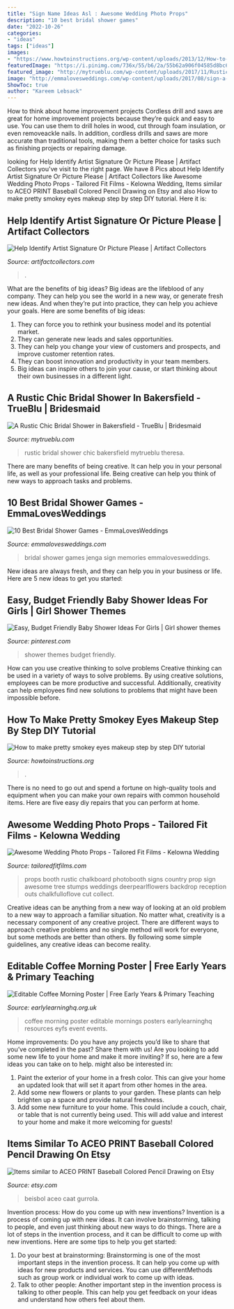 ```yaml
---
title: "Sign Name Ideas Asl : Awesome Wedding Photo Props"
description: "10 best bridal shower games"
date: "2022-10-26"
categories:
- "ideas"
tags: ["ideas"]
images:
- "https://www.howtoinstructions.org/wp-content/uploads/2013/12/How-to-make-pretty-smokey-eyes-makeup-step-by-step-DIY-tutorial-instructions-512x989.jpg"
featuredImage: "https://i.pinimg.com/736x/55/b6/2a/55b62a906f04585d8bc6df8843943d9d.jpg"
featured_image: "http://mytrueblu.com/wp-content/uploads/2017/11/Rustic-Chic-Bridal-Shower_Theresa_Wooner_Photography-600x900.jpg"
image: "http://emmalovesweddings.com/wp-content/uploads/2017/08/sign-a-jenga-with-memories-bridal-shower-games.jpg"
ShowToc: true
author: "Kareem Lebsack"
---
```



How to think about home improvement projects
Cordless drill and saws are great for home improvement projects because they’re quick and easy to use. You can use them to drill holes in wood, cut through foam insulation, or even removeackle nails. In addition, cordless drills and saws are more accurate than traditional tools, making them a better choice for tasks such as finishing projects or repairing damage.

	

		
looking for Help Identify Artist Signature Or Picture Please | Artifact Collectors you've visit to the right page. We have 8 Pics about Help Identify Artist Signature Or Picture Please | Artifact Collectors like Awesome Wedding Photo Props - Tailored Fit Films - Kelowna Wedding, Items similar to ACEO PRINT Baseball Colored Pencil Drawing on Etsy and also How to make pretty smokey eyes makeup step by step DIY tutorial. Here it is:
		
    
## Help Identify Artist Signature Or Picture Please | Artifact Collectors

<img loading=lazy src="https://d29jd5m3t61t9.cloudfront.net/artifactcollectors.com/images/fbfiles/images/828w/20161101_084303_v_1517987680.jpg" onerror="this.onerror=null;this.src='https://tse3.mm.bing.net/th?id=OIP.Ds7GyxFX-xC4s4LWf7PCMgHaEK&amp;pid=15.1';" alt="Help Identify Artist Signature Or Picture Please | Artifact Collectors">

_Source: artifactcollectors.com_

>. 

	

What are the benefits of big ideas?
Big ideas are the lifeblood of any company. They can help you see the world in a new way, or generate fresh new ideas. And when they’re put into practice, they can help you achieve your goals. Here are some benefits of big ideas: 
1. They can force you to rethink your business model and its potential market.
2. They can generate new leads and sales opportunities.
3. They can help you change your view of customers and prospects, and improve customer retention rates. 
4. They can boost innovation and productivity in your team members. 
5. Big ideas can inspire others to join your cause, or start thinking about their own businesses in a different light. 

    
## A Rustic Chic Bridal Shower In Bakersfield - TrueBlu | Bridesmaid

<img loading=lazy src="http://mytrueblu.com/wp-content/uploads/2017/11/Rustic-Chic-Bridal-Shower_Theresa_Wooner_Photography-600x900.jpg" onerror="this.onerror=null;this.src='https://tse2.mm.bing.net/th?id=OIP.6Ia1IQuCIgT_7fn1LyN_SgHaLH&amp;pid=15.1';" alt="A Rustic Chic Bridal Shower in Bakersfield - TrueBlu | Bridesmaid">

_Source: mytrueblu.com_

>rustic bridal shower chic bakersfield mytrueblu theresa. 

	

There are many benefits of being creative. It can help you in your personal life, as well as your professional life. Being creative can help you think of new ways to approach tasks and problems.

    
## 10 Best Bridal Shower Games - EmmaLovesWeddings

<img loading=lazy src="http://emmalovesweddings.com/wp-content/uploads/2017/08/sign-a-jenga-with-memories-bridal-shower-games.jpg" onerror="this.onerror=null;this.src='https://tse2.mm.bing.net/th?id=OIP.T2P3kt-_z1Ozjv0fVfFVFAHaLI&amp;pid=15.1';" alt="10 Best Bridal Shower Games - EmmaLovesWeddings">

_Source: emmalovesweddings.com_

>bridal shower games jenga sign memories emmalovesweddings. 

	

New ideas are always fresh, and they can help you in your business or life. Here are 5 new ideas to get you started: 

    
## Easy, Budget Friendly Baby Shower Ideas For Girls | Girl Shower Themes

<img loading=lazy src="https://i.pinimg.com/736x/55/b6/2a/55b62a906f04585d8bc6df8843943d9d.jpg" onerror="this.onerror=null;this.src='https://tse4.mm.bing.net/th?id=OIP.HlpL3f6-bcY2Z5IPDLmWMgHaNK&amp;pid=15.1';" alt="Easy, Budget Friendly Baby Shower Ideas For Girls | Girl shower themes">

_Source: pinterest.com_

>shower themes budget friendly. 

	

How can you use creative thinking to solve problems
Creative thinking can be used in a variety of ways to solve problems. By using creative solutions, employees can be more productive and successful. Additionally, creativity can help employees find new solutions to problems that might have been impossible before.

    
## How To Make Pretty Smokey Eyes Makeup Step By Step DIY Tutorial

<img loading=lazy src="https://www.howtoinstructions.org/wp-content/uploads/2013/12/How-to-make-pretty-smokey-eyes-makeup-step-by-step-DIY-tutorial-instructions-512x989.jpg" onerror="this.onerror=null;this.src='https://tse1.mm.bing.net/th?id=OIP.TvjqFjO_4KfFyX4YSF-EGgHaOT&amp;pid=15.1';" alt="How to make pretty smokey eyes makeup step by step DIY tutorial">

_Source: howtoinstructions.org_

>. 

	

There is no need to go out and spend a fortune on high-quality tools and equipment when you can make your own repairs with common household items. Here are five easy diy repairs that you can perform at home.

    
## Awesome Wedding Photo Props - Tailored Fit Films - Kelowna Wedding

<img loading=lazy src="https://tailoredfitfilms.com/wp-content/uploads/2015/01/Wedding-Photo-Booth-Props.png" onerror="this.onerror=null;this.src='https://tse2.mm.bing.net/th?id=OIP.Zu_L3EXBfcFN1ll942w3dAAAAA&amp;pid=15.1';" alt="Awesome Wedding Photo Props - Tailored Fit Films - Kelowna Wedding">

_Source: tailoredfitfilms.com_

>props booth rustic chalkboard photobooth signs country prop sign awesome tree stumps weddings deerpearlflowers backdrop reception outs chalkfulloflove cut collect. 

	

Creative ideas can be anything from a new way of looking at an old problem to a new way to approach a familiar situation. No matter what, creativity is a necessary component of any creative project. There are different ways to approach creative problems and no single method will work for everyone, but some methods are better than others. By following some simple guidelines, any creative ideas can become reality.

    
## Editable Coffee Morning Poster | Free Early Years &amp; Primary Teaching

<img loading=lazy src="http://www.earlylearninghq.org.uk/wp-content/uploads/2010/10/coffee-morning-prev.jpg" onerror="this.onerror=null;this.src='https://tse3.mm.bing.net/th?id=OIP.ErixiSpmOovy7iNL7nnXBgHaKe&amp;pid=15.1';" alt="Editable Coffee Morning Poster | Free Early Years &amp; Primary Teaching">

_Source: earlylearninghq.org.uk_

>coffee morning poster editable mornings posters earlylearninghq resources eyfs event events. 

	

Home improvements: Do you have any projects you’d like to share that you’ve completed in the past? Share them with us!
Are you looking to add some new life to your home and make it more inviting? If so, here are a few ideas you can take on to help. might also be interested in: 
1. Paint the exterior of your home in a fresh color. This can give your home an updated look that will set it apart from other homes in the area. 
2. Add some new flowers or plants to your garden. These plants can help brighten up a space and provide natural freshness. 
3. Add some new furniture to your home. This could include a couch, chair, or table that is not currently being used. This will add value and interest to your home and make it more welcoming for guests!

    
## Items Similar To ACEO PRINT Baseball Colored Pencil Drawing On Etsy

<img loading=lazy src="https://img0.etsystatic.com/000/0/5192332/il_570xN.14713920.jpg" onerror="this.onerror=null;this.src='https://tse1.mm.bing.net/th?id=OIP.mHYVEUCgDK1ozf5AXXX5kQHaKX&amp;pid=15.1';" alt="Items similar to ACEO PRINT Baseball Colored Pencil Drawing on Etsy">

_Source: etsy.com_

>beisbol aceo caat gurrola. 

	

Invention process: How do you come up with new inventions?
Invention is a process of coming up with new ideas. It can involve brainstorming, talking to people, and even just thinking about new ways to do things. There are a lot of steps in the invention process, and it can be difficult to come up with new inventions. Here are some tips to help you get started: 
1. Do your best at brainstorming: Brainstorming is one of the most important steps in the invention process. It can help you come up with ideas for new products and services. You can use differentMethods such as group work or individual work to come up with ideas. 
2. Talk to other people: Another important step in the invention process is talking to other people. This can help you get feedback on your ideas and understand how others feel about them. 

